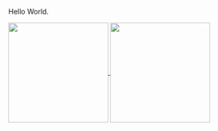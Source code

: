 Hello World.

<!---
RooterDelWifi/RooterDelWifi is a ✨ special ✨ repository because its `README.md` (this file) appears on your GitHub profile.
You can click the Preview link to take a look at your changes.
--->

<a href="https://github.com/anuraghazra/github-readme-stats">
  <img height=200 align="center" src="https://github-readme-stats-henna-five-34.vercel.app/api?username=RooterDelWifi&theme=prussian" />
</a>
<a href="https://github.com/anuraghazra/convoychat">
  <img height=200 align="center" src="https://github-readme-stats-henna-five-34.vercel.app/api/top-langs/?username=RooterDelWifi&theme=prussian&langs_count=6&layout=compact&hide=cmake,html,c,cpp,css&exlude_repo=github-readme-stats,rooter.github.io,DreamLand_React,stb" />
</a>
